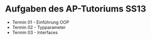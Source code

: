 # Aufgaben des AP-Tutoriums SS13

  * Termin 01 - Einführung OOP
  * Termin 02 - Typparameter
  * Termin 03 - Interfaces
